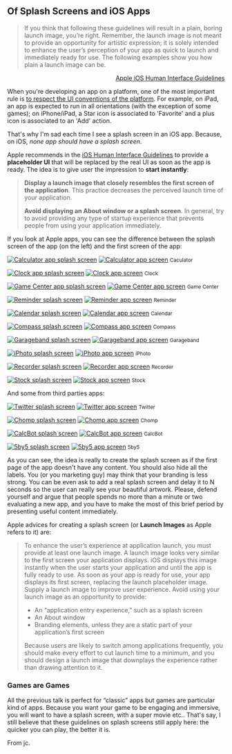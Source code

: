 ## Of Splash Screens and iOS Apps

> If you think that following these guidelines will result in a plain, boring 
> launch image, you’re right. Remember, the launch image is not meant to provide
> an opportunity for artistic expression; it is solely intended to enhance the
> user’s perception of your app as quick to launch and immediately ready for
> use. The following examples show you how plain a launch image can be.

<p style="text-align:right;"><a href="http://developer.apple.com/library/ios/#documentation/UserExperience/Conceptual/MobileHIG/Introduction/Introduction.html">Apple iOS Human Interface Guidelines</a></p>

When you're developing an app on a platform, one of the most important rule is [to respect the UI conventions of the platform](http://blog.manbolo.com/2011/12/23/respect-the-platform). For example, on iPad, an app is expected to run in all orientations (with the exception of some games); on iPhone/iPad, a Star icon is associated to 'Favorite' and a plus icon is associated to an 'Add' action. 

That's why I'm sad each time I see a splash screen in an iOS app. Because, on iOS, _none app should have a splash screen_. 

Apple recommends in the [iOS Human Interface Guidelines](http://developer.apple.com/library/ios/#documentation/UserExperience/Conceptual/MobileHIG/Introduction/Introduction.html) to provide a __placeholder UI__ that will be replaced by the real UI as soon as the app is ready. The idea is to give user the impression to __start instantly__:   

> __Display a launch image that closely resembles the first screen of the 
> application__. This practice decreases the perceived launch time of your 
> application.
>
> __Avoid displaying an About window or a splash screen__. In general, try to 
> avoid providing any type of startup experience that prevents people from using
> your application immediately.

If you look at Apple apps, you can see the difference between the splash screen of the app (on the left) and the first screen of the app:

<a href="http://blog.manbolo.com/2012/06/27/calculator_s.png"><img class="left" src="calculator_s-298.png" alt="Calculator app splash screen"/></a>
<a href="http://blog.manbolo.com/2012/06/27/calculator.png"><img class="right" src="calculator-298.png" alt="Calculator app screen"/></a>
<small class="clear">Caculator</small>

<a href="http://blog.manbolo.com/2012/06/27/clock_s.png"><img class="left" src="clock_s-298.png" alt="Clock app splash screen"/></a>
<a href="http://blog.manbolo.com/2012/06/27/clock.png"><img class="right" src="clock-298.png" alt="Clock app screen"/></a>
<small class="clear">Clock</small>

<a href="http://blog.manbolo.com/2012/06/27/gamecenter_s.png"><img class="left" src="gamecenter_s-298.png" alt="Game Center app splash screen"/></a>
<a href="http://blog.manbolo.com/2012/06/27/gamecenter.png"><img class="right" src="gamecenter-298.png" alt="Game Center app screen"/></a>
<small class="clear">Game Center</small>

<a href="http://blog.manbolo.com/2012/06/27/reminder_s.png"><img class="left" src="reminder_s-298.png" alt="Reminder splash screen"/></a>
<a href="http://blog.manbolo.com/2012/06/27/reminder.png"><img class="right" src="reminder-298.png" alt="Reminder app screen"/></a>
<small class="clear">Reminder</small>

<a href="http://blog.manbolo.com/2012/06/27/cal_s.png"><img class="left" src="cal_s-298.png" alt="Calendar splash screen"/></a>
<a href="http://blog.manbolo.com/2012/06/27/cal.png"><img class="right" src="cal-298.png" alt="Calendar app screen"/></a>
<small class="clear">Calendar</small>

<a href="http://blog.manbolo.com/2012/06/27/compass_s.png"><img class="left" src="compass_s-298.png" alt="Compass splash screen"/></a>
<a href="http://blog.manbolo.com/2012/06/27/compass.png"><img class="right" src="compass-298.png" alt="Compass app screen"/></a>
<small class="clear">Compass</small>

<a href="http://blog.manbolo.com/2012/06/27/garageband_s.png"><img class="left" src="garageband_s-298.png" alt="Garageband splash screen"/></a>
<a href="http://blog.manbolo.com/2012/06/27/garageband.png"><img class="right" src="garageband-298.png" alt="Garageband app screen"/></a>
<small class="clear">Garageband</small>

<a href="http://blog.manbolo.com/2012/06/27/iphoto_s.png"><img class="left" src="iphoto_s-298.png" alt="iPhoto splash screen"/></a>
<a href="http://blog.manbolo.com/2012/06/27/iphoto.png"><img class="right" src="iphoto-298.png" alt="iPhoto app screen"/></a>
<small class="clear">iPhoto</small>

<a href="http://blog.manbolo.com/2012/06/27/recorder_s.png"><img class="left" src="recorder_s-298.png" alt="Recorder splash screen"/></a>
<a href="http://blog.manbolo.com/2012/06/27/recorder.png"><img class="right" src="recorder-298.png" alt="Recorder app screen"/></a>
<small class="clear">Recorder</small>

<a href="http://blog.manbolo.com/2012/06/27/stock_s.png"><img class="left" src="stock_s-298.png" alt="Stock splash screen"/></a>
<a href="http://blog.manbolo.com/2012/06/27/stock.png"><img class="right" src="stock-298.png" alt="Stock app screen"/></a>
<small class="clear">Stock</small>

And some from third parties apps:

<a href="http://blog.manbolo.com/2012/06/27/twitter_s.png"><img class="left" src="twitter_s-298.png" alt="Twitter splash screen"/></a>
<a href="http://blog.manbolo.com/2012/06/27/twitter.png"><img class="right" src="twitter-298.png" alt="Twitter app screen"/></a>
<small class="clear">Twitter</small>

<a href="http://blog.manbolo.com/2012/06/27/chomp_s.png"><img class="left" src="chomp_s-298.png" alt="Chomp splash screen"/></a>
<a href="http://blog.manbolo.com/2012/06/27/chomp.png"><img class="right" src="chomp-298.png" alt="Chomp app screen"/></a>
<small class="clear">Chomp</small>

<a href="http://blog.manbolo.com/2012/06/27/calcbot_s.png"><img class="left" src="calcbot_s-298.png" alt="CalcBot splash screen"/></a>
<a href="http://blog.manbolo.com/2012/06/27/calcbot.png"><img class="right" src="calcbot-298.png" alt="CalcBot app screen"/></a>
<small class="clear">CalcBot</small>

<a href="http://blog.manbolo.com/2012/06/27/5by5_s.png"><img class="left" src="5by5_s-298.png" alt="5by5 splash screen"/></a>
<a href="http://blog.manbolo.com/2012/06/27/5by5.png"><img class="right" src="5by5-298.png" alt="5by5 app screen"/></a>
<small class="clear">5by5</small>

As you can see, the idea is really to create the splash screen as if the first page of the app doesn't have any content. You should also hide all the labels. You (or you marketing guy) may think that your branding is less strong. You can be even ask to add a real splash screen and delay it to N seconds so the user can really see your beautiful artwork. Please, defend yourself and argue that people spends no more than a minute or two evaluating a new app, and you have to make the most of this brief period by presenting useful content immediately.

Apple advices for creating a splash screen (or __Launch Images__ as Apple refers to it) are: 

> To enhance the user’s experience at application launch, you must provide at
> least one launch image. A launch image looks very similar to the first screen
> your application displays. iOS displays this image instantly when the user
> starts your application and until the app is fully ready to use. As soon as
> your app is ready for use, your app displays its first screen, replacing the
> launch placeholder image.    
> Supply a launch image to improve user experience.
> Avoid using your launch image as an opportunity to provide:
>
> - An “application entry experience,” such as a splash screen
> - An About window
> - Branding elements, unless they are a static part of your application’s first
> screen
>
> Because users are likely to switch among applications frequently, you should
> make every effort to cut launch time to a minimum, and you should design a
> launch image that downplays the experience rather than drawing attention to
> it.

### Games are Games

All the previous talk is perfect for “classic” apps but games are particular kind of apps. Because you want your game to be engaging and immersive, you will want to have a splash screen, with a super movie etc.. That's say, I still believe that these guidelines on splash screens still apply here: the quicker you can play, the better it is.  

From jc.